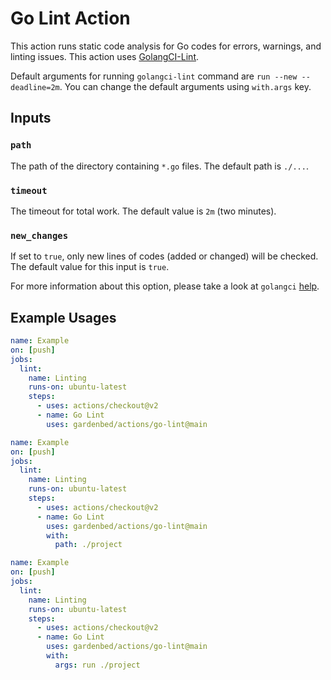 # Go Lint Action

This action runs static code analysis for Go codes for errors, warnings, and linting issues.
This action uses [GolangCI-Lint](https://github.com/golangci/golangci-lint).

Default arguments for running `golangci-lint` command are `run --new --deadline=2m`.
You can change the default arguments using `with.args` key.

## Inputs

### `path`

The path of the directory containing `*.go` files.
The default path is `./...`.

### `timeout`

The timeout for total work. The default value is `2m` (two minutes).

### `new_changes`

If set to `true`, only new lines of codes (added or changed) will be checked.
The default value for this input is `true`.

For more information about this option,
please take a look at `golangci` [help](https://github.com/golangci/golangci-lint#command-line-options).

## Example Usages

```yaml
name: Example
on: [push]
jobs:
  lint:
    name: Linting
    runs-on: ubuntu-latest
    steps:
      - uses: actions/checkout@v2
      - name: Go Lint
        uses: gardenbed/actions/go-lint@main
```

```yaml
name: Example
on: [push]
jobs:
  lint:
    name: Linting
    runs-on: ubuntu-latest
    steps:
      - uses: actions/checkout@v2
      - name: Go Lint
        uses: gardenbed/actions/go-lint@main
        with:
          path: ./project
```

```yaml
name: Example
on: [push]
jobs:
  lint:
    name: Linting
    runs-on: ubuntu-latest
    steps:
      - uses: actions/checkout@v2
      - name: Go Lint
        uses: gardenbed/actions/go-lint@main
        with:
          args: run ./project
```
